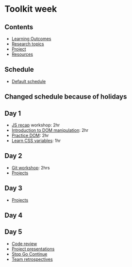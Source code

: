 # Toolkit week

## Contents

- [Learning Outcomes](./learning-outcomes.md)
- [Research topics](./research-afternoon.md)
- [Project](./project.md)
- [Resources](./resources)

## Schedule
- [Default schedule](../schedules/default.md)

## Changed schedule because of holidays
## Day 1

- [JS recap](https://github.com/WebAhead/js-recap) workshop: 2hr
- [Introduction to DOM manipulation](./dom-intro.md): 2hr
- [Practice DOM](https://github.com/WebAhead/practice-dom): 2hr
- [Learn CSS variables](https://github.com/WebAhead/master-reference/blob/master/coursebook/week-2/dom-manipulation-ws.md): 1hr

## Day 2

- [Git workshop](https://github.com/foundersandcoders/git-workflow-workshop-for-two): 2hrs
- [Projects](https://github.com/WebAhead/master-reference/blob/master/coursebook/week-2/project.md)

## Day 3
 - [Projects](https://github.com/WebAhead/master-reference/blob/master/coursebook/week-2/project.md)
 
## Day 4
 
## Day 5
- [Code review](./codereviewintro.md)
- [Project presentations](https://github.com/foundersandcoders/master-reference/blob/master/coursebook/general/weekly-projects.md#project-presentation)
- [Stop Go Continue](https://github.com/foundersandcoders/master-reference/blob/master/coursebook/general/retrospectives.md#cohort-retrospective)
- [Team retrospectives](https://github.com/foundersandcoders/master-reference/blob/master/coursebook/general/retrospectives.md#team-retrospectives)

